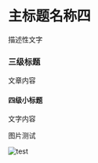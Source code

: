 # 主标题名称四

描述性文字

### 三级标题

文章内容

#### 四级小标题

文字内容

图片测试

![test](http://cdn.xbeichen.cn/blog/2020032903.gif-blogstyle)